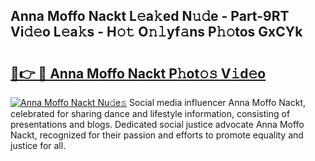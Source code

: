 ## Anna Moffo Nackt L𝚎a𝚔ed N𝚞𝚍e - Part-9RT Vi𝚍𝚎o L𝚎a𝚔s - H𝚘𝚝 O𝚗𝚕yf𝚊ns P𝚑𝚘tos GxCYk

# <h2><a href="http://kfcdz3.oniu.top/?m=Anna+Moffo+Nackt">🔗👉 🔴 Anna Moffo Nackt P𝚑ot𝚘𝚜 V𝚒d𝚎o</a></h2>

[![Anna Moffo Nackt Nu𝚍e𝚜](https://i.imgur.com/0qMVB7G.gif)](http://kfcdz3.oniu.top/?m=Anna+Moffo+Nackt)
Social media influencer Anna Moffo Nackt, celebrated for sharing dance and lifestyle information, consisting of presentations and blogs. Dedicated social justice advocate Anna Moffo Nackt, recognized for their passion and efforts to promote equality and justice for all.  
